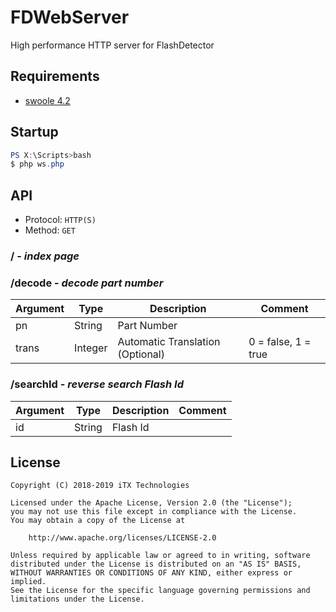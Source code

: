# FDWebServer

High performance HTTP server for FlashDetector

## Requirements

* [swoole 4.2](https://github.com/swoole/swoole-src)

## Startup

```powershell
PS X:\Scripts>bash
$ php ws.php
```

## API

* Protocol: `HTTP(S)`
* Method: `GET`

### / - *index page*

### /decode - *decode part number*

|Argument|Type|Description|Comment|
|---|---|---|---|
|pn|String|Part Number|
|trans|Integer|Automatic Translation (Optional)|0 = false, 1 = true|

### /searchId - *reverse search Flash Id*

|Argument|Type|Description|Comment|
|---|---|---|---|
|id|String|Flash Id|

## License

    Copyright (C) 2018-2019 iTX Technologies

    Licensed under the Apache License, Version 2.0 (the "License");
    you may not use this file except in compliance with the License.
    You may obtain a copy of the License at

        http://www.apache.org/licenses/LICENSE-2.0

    Unless required by applicable law or agreed to in writing, software
    distributed under the License is distributed on an "AS IS" BASIS,
    WITHOUT WARRANTIES OR CONDITIONS OF ANY KIND, either express or implied.
    See the License for the specific language governing permissions and
    limitations under the License.
